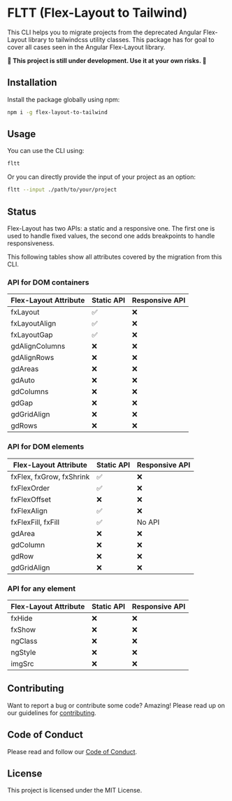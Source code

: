 # FLTT (Flex-Layout to Tailwind)

This CLI helps you to migrate projects from the deprecated Angular Flex-Layout library to tailwindcss utility classes.
This package has for goal to cover all cases seen in the Angular Flex-Layout library.

**:construction: This project is still under development. Use it at your own risks. :construction:**

## Installation

Install the package globally using npm:
```bash
npm i -g flex-layout-to-tailwind
```

## Usage

You can use the CLI using:
```bash
fltt
```

Or you can directly provide the input of your project as an option:
```bash
fltt --input ./path/to/your/project
```

## Status

Flex-Layout has two APIs: a static and a responsive one. The first one is used to handle fixed values, the second one adds breakpoints to handle responsiveness.

This following tables show all attributes covered by the migration from this CLI.

### API for DOM containers

| Flex-Layout Attribute | Static API         | Responsive API |
|-----------------------|--------------------|----------------|
| fxLayout              | :white_check_mark: | :x:            |
| fxLayoutAlign         | :white_check_mark: | :x:            |
| fxLayoutGap           | :white_check_mark: | :x:            |
| gdAlignColumns        | :x:                | :x:            |
| gdAlignRows           | :x:                | :x:            |
| gdAreas               | :x:                | :x:            |
| gdAuto                | :x:                | :x:            |
| gdColumns             | :x:                | :x:            |
| gdGap                 | :x:                | :x:            |
| gdGridAlign           | :x:                | :x:            |
| gdRows                | :x:                | :x:            |


### API for DOM elements

| Flex-Layout Attribute    | Static API         | Responsive API |
|--------------------------|--------------------|----------------|
| fxFlex, fxGrow, fxShrink | :white_check_mark: | :x:            |
| fxFlexOrder              | :white_check_mark: | :x:            |
| fxFlexOffset             | :x:                | :x:            |
| fxFlexAlign              | :white_check_mark: | :x:            |
| fxFlexFill, fxFill       | :white_check_mark: | No API         |
| gdArea                   | :x:                | :x:            |
| gdColumn                 | :x:                | :x:            |
| gdRow                    | :x:                | :x:            |
| gdGridAlign              | :x:                | :x:            |

### API for any element

| Flex-Layout Attribute | Static API | Responsive API |
|-----------------------|------------|----------------|
| fxHide                | :x:        | :x:            |
| fxShow                | :x:        | :x:            |
| ngClass               | :x:        | :x:            |
| ngStyle               | :x:        | :x:            |
| imgSrc                | :x:        | :x:            |

## Contributing

Want to report a bug or contribute some code? Amazing! Please read up on our guidelines for [contributing](https://github.com/synopss/migrate-angular-flex-to-tailwind/blob/main/CONTRIBUTING.md).

## Code of Conduct

Please read and follow our [Code of Conduct](https://github.com/synopss/migrate-angular-flex-to-tailwind/blob/main/CODE_OF_CONDUCT.md).

## License

This project is licensed under the MIT License.
